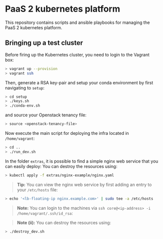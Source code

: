PaaS 2 kubernetes platform
==========================

This repository contains scripts and ansible playbooks for managing the PaaS 2 kubernetes platform.

## Bringing up a test cluster
 
Before firing up the Kubernetes cluster, you need to login to the Vagrant box:
```bash
> vagrant up --provision
> vagrant ssh
```

Then, generate a RSA key-pair and setup your conda environment by first navigating to `setup`:
```bash
> cd setup
> ./keys.sh
> ./conda-env.sh
```

and source your Openstack tenancy file:
```bash
> source <openstack-tenancy-file>
```
Now execute the main script for deploying the infra located in `/home/vagrant`:
```bash
> cd ..
> ./run_dev.sh

```

In the folder `extras`, it is possible to find a simple nginx web service that you can easily deploy:
You can destroy the resources using:
```bash
> kubectl apply -f extras/nginx-example/nginx.yaml
```

> **Tip:** You can view the nginx web service by first adding an entry to your `/etc/hosts` file:
```bash
> echo '<lb-floating-ip nginx.example.com>' | sudo tee -a /etc/hosts

```

> **Note:** You can login to the machines via `ssh core@<ip-address> -i /home/vagrant/.ssh/id_rsa`:

> **Note (ii):** You can destroy the resources using:
```bash
> ./destroy_dev.sh
```
